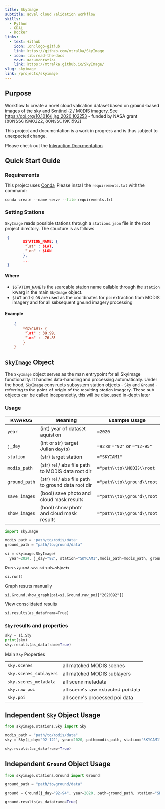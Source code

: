 ```yaml
---
title: SkyImage
subtitle: Novel cloud validation workflow
skills:
  - Python
  - GDAL
  - Docker
links:
  - text: Github
    icon: ion:logo-github
    link: https://github.com/mtralka/SkyImage
  - icon: cib:read-the-docs
    text: Documentation
    link: https://mtralka.github.io/SkyImage/
slug: skyimage
link: /projects/skyimage
---
```


## Purpose

Workflow to create a novel cloud validation dataset based on ground-based images of the sky and Sentinel-2 / MODIS imagery. See <https://doi.org/10.1016/j.jag.2020.102253> - funded by NASA grant \[80NSSC19M0222, 80NSSC19K1592]

This project and documentation is a work in progress and is thus subject to unexpected change.

Please check out the [Interaction Documentation](https://mtralka.github.io/SkyImage/)

## Quick Start Guide

### Requirements

This project uses [Conda](https://docs.conda.io/en/latest/). Please install the `requirements.txt` with the command:

```python
conda create --name <env> --file requirements.txt
```

### Setting Stations

`SkyImage` reads possible stations through a `stations.json` file in the root project directory. The structure is as follows

```json
 {
        $STATION_NAME: {
         "lat" : $LAT,
         "lon" : $LON
        },
        ...
 }
```

#### Where

- `$STATION_NAME` is the searcable station name callable through the `station` kwarg in the main `SkyImage` object.
- `$LAT` and `$LON` are used as the coordinates for poi extraction from MODIS imagery and for all subsequent ground imagery processing

#### Example

```json
    {
        "SKYCAM1: {
         "lat" : 38.99,
         "lon" : -76.85
        }
    }
```

## `SkyImage` Object

The `SkyImage` object serves as the main entrypoint for all SkyImage functionality. It handles data-handling and processing automatically. Under the hood, `SkyImage` constructs subsystem station objects - `Sky` and `Ground` - referring to the point-of-origin of the resulting station imagery. These sub-objects can be called independetly, this will be discussed in-depth later

### Usage

| **KWARGS**    | **Meaning**                                       | **Example Usage**              |
| ------------- | ------------------------------------------------- | ------------------------------ |
| `year`        | (int) year of dataset aquistion                   | `=2020`                        |
| `j_day`       | (int or str) target Julian day(s)                 | `=92` or `="92"` or `="92-95"` |
| `station`     | (str) target station                              | `="SKYCAM1"`                   |
| `modis_path`  | (str) rel / abs file path to MODIS data root dir  | `="path\\to\\MODIS\\root`      |
| `ground_path` | (str) rel / abs file path to ground data root dir | `="path\\to\\ground\\root`     |
| `save_images` | (bool) save photo and cloud mask results          | `="path\\to\\ground\\root`     |
| `show_images` | (bool) show photo and cloud mask results          | `="path\\to\\ground\\root`     |

```python
import skyimage

modis_path = "path/to/modis/data"
ground_path = "path/to/ground/data"

si = skyimage.SkyImage(
  year=2020, j_day="92", station="SKYCAM1",modis_path=modis_path, ground_path=ground_path)
```

Run `Sky` and `Ground` sub-objects

`si.run()`

Graph results manually

`si.Ground.show_graph(poi=si.Ground.raw_poi["2020092"])`

View consolidated results

`si.results(as_dataframe=True)`

### `Sky` results and properties

```python
sky = si.Sky
print(sky)
sky.results(as_dataframe=True)
```

Main `Sky` Properties

|                        |                                    |
| ---------------------- | ---------------------------------- |
| `sky.scenes`           | all matched MODIS scenes           |
| `sky.scenes_sublayers` | all matched MODIS sublayers        |
| `sky.scenes_metadata`  | all scene metadata                 |
| `sky.raw_poi`          | all scene's raw extracted poi data |
| `sky.poi`              | all scene's processed poi data     |

## Independent `Sky` Object Usage

```python
from skyimage.stations.Sky import Sky

modis_path = "path/to/modis/data"
sky = Sky(j_day="92-121", year=2020, path=modis_path, station="SKYCAM1" )

sky.results(as_dataframe=True)
```

## Independent `Ground` Object Usage

```python
from skyimage.stations.Ground import Ground

ground_path = "path/to/ground/data"

ground = Ground(j_day="92-94", year=2020, path=ground_path, station="SKYCAM1" )

ground.results(as_dataframe=True)
```
